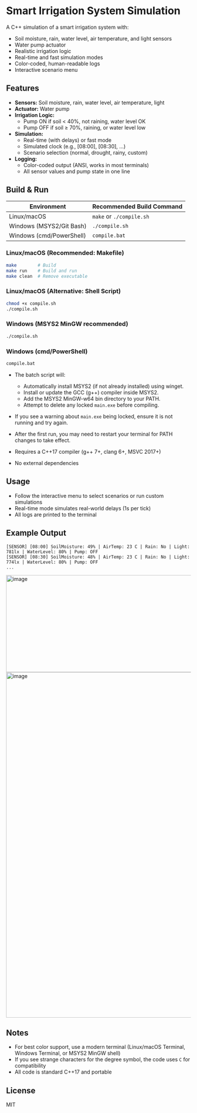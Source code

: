 # Smart Irrigation System Simulation

A C++ simulation of a smart irrigation system with:
- Soil moisture, rain, water level, air temperature, and light sensors
- Water pump actuator
- Realistic irrigation logic
- Real-time and fast simulation modes
- Color-coded, human-readable logs
- Interactive scenario menu

## Features
- **Sensors:** Soil moisture, rain, water level, air temperature, light
- **Actuator:** Water pump
- **Irrigation Logic:**
  - Pump ON if soil < 40%, not raining, water level OK
  - Pump OFF if soil ≥ 70%, raining, or water level low
- **Simulation:**
  - Real-time (with delays) or fast mode
  - Simulated clock (e.g., [08:00], [08:30], ...)
  - Scenario selection (normal, drought, rainy, custom)
- **Logging:**
  - Color-coded output (ANSI, works in most terminals)
  - All sensor values and pump state in one line

## Build & Run

| Environment              | Recommended Build Command   |
|-------------------------|----------------------------|
| Linux/macOS             | `make` or `./compile.sh`   |
| Windows (MSYS2/Git Bash)| `./compile.sh`             |
| Windows (cmd/PowerShell)| `compile.bat`              |

### Linux/macOS (Recommended: Makefile)
```sh
make        # Build
make run    # Build and run
make clean  # Remove executable
```

### Linux/macOS (Alternative: Shell Script)
```sh
chmod +x compile.sh
./compile.sh
```

### Windows (MSYS2 MinGW recommended)
```sh
./compile.sh
```

### Windows (cmd/PowerShell)

```sh
compile.bat
```

- The batch script will:
  - Automatically install MSYS2 (if not already installed) using winget.
  - Install or update the GCC (g++) compiler inside MSYS2.
  - Add the MSYS2 MinGW-w64 bin directory to your PATH.
  - Attempt to delete any locked `main.exe` before compiling.
- If you see a warning about `main.exe` being locked, ensure it is not running and try again.
- After the first run, you may need to restart your terminal for PATH changes to take effect.

- Requires a C++17 compiler (g++ 7+, clang 6+, MSVC 2017+)
- No external dependencies

## Usage
- Follow the interactive menu to select scenarios or run custom simulations
- Real-time mode simulates real-world delays (1s per tick)
- All logs are printed to the terminal

## Example Output
```
[SENSOR] [08:00] SoilMoisture: 49% | AirTemp: 23 C | Rain: No | Light: 781lx | WaterLevel: 80% | Pump: OFF
[SENSOR] [08:30] SoilMoisture: 48% | AirTemp: 23 C | Rain: No | Light: 774lx | WaterLevel: 80% | Pump: OFF
...
```



<img width="519" height="264" alt="image" src="https://github.com/user-attachments/assets/29b2ac10-2bb7-484a-961f-636a1329d2fd" />


<img width="1086" height="939" alt="image" src="https://github.com/user-attachments/assets/0e24eca5-9665-4508-bdcb-760b768e2752" />


## Notes
- For best color support, use a modern terminal (Linux/macOS Terminal, Windows Terminal, or MSYS2 MinGW shell)
- If you see strange characters for the degree symbol, the code uses `C` for compatibility
- All code is standard C++17 and portable

## License
MIT 
